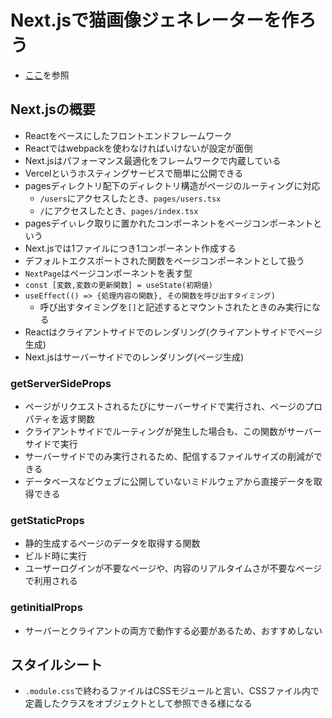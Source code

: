 # Next.jsで猫画像ジェネレーターを作ろう

- [ここ](https://typescriptbook.jp/tutorials/nextjs)を参照

## Next.jsの概要

- Reactをベースにしたフロントエンドフレームワーク
- Reactではwebpackを使わなければいけないが設定が面倒
- Next.jsはパフォーマンス最適化をフレームワークで内蔵している
- Vercelというホスティングサービスで簡単に公開できる
- pagesディレクトリ配下のディレクトリ構造がページのルーティングに対応
    - `/users`にアクセスしたとき、`pages/users.tsx`
    - `/`にアクセスしたとき、`pages/index.tsx`
- pagesデイぃレク取りに置かれたコンポーネントをページコンポーネントという
- Next.jsでは1ファイルにつき1コンポーネント作成する
- デフォルトエクスポートされた関数をページコンポーネントとして扱う
- `NextPage`はページコンポーネントを表す型
- `const [変数,変数の更新関数] = useState(初期値)`
- `useEffect(() => {処理内容の関数}, その関数を呼び出すタイミング)`
    - 呼び出すタイミングを`[]`と記述するとマウントされたときのみ実行になる
- Reactはクライアントサイドでのレンダリング(クライアントサイドでページ生成)
- Next.jsはサーバーサイドでのレンダリング(ページ生成)

### getServerSideProps

- ページがリクエストされるたびにサーバーサイドで実行され、ページのプロパティを返す関数
- クライアントサイドでルーティングが発生した場合も、この関数がサーバーサイドで実行
- サーバーサイドでのみ実行されるため、配信するファイルサイズの削減ができる
- データベースなどウェブに公開していないミドルウェアから直接データを取得できる

### getStaticProps

- 静的生成するページのデータを取得する関数
- ビルド時に実行
- ユーザーログインが不要なページや、内容のリアルタイムさが不要なページで利用される

### getinitialProps

- サーバーとクライアントの両方で動作する必要があるため、おすすめしない


## スタイルシート

- `.module.css`で終わるファイルはCSSモジュールと言い、CSSファイル内で定義したクラスをオブジェクトとして参照できる様になる